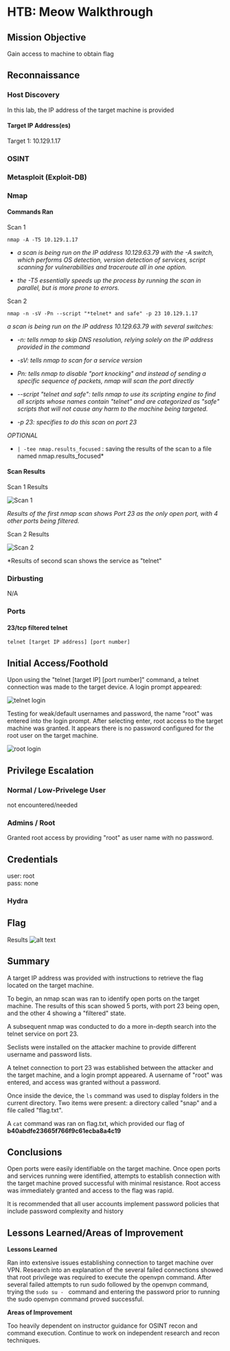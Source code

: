 # HTB: Meow Walkthrough

## Mission Objective
Gain access to machine to obtain flag

## Reconnaissance

### Host Discovery
In this lab, the IP address of the target machine is provided

#### Target IP Address(es)
Target 1: 10.129.1.17


### OSINT


### Metasploit (Exploit-DB)


### Nmap

#### Commands Ran
Scan 1
```
nmap -A -T5 10.129.1.17
```
- *a scan is being run on the IP address 10.129.63.79 with the -A switch, which performs OS detection, version detection of services, script scanning for vulnerabilities and traceroute all in one option.*

- *the -T5 essentially speeds up the process by running the scan in parallel, but is more prone to errors.*

Scan 2
```
nmap -n -sV -Pn --script "*telnet* and safe" -p 23 10.129.1.17
```
*a scan is being run on the IP address 10.129.63.79 with several switches:*

- *-n: tells nmap to skip DNS resolution, relying solely on the IP address provided in the command*

- *-sV: tells nmap to scan for a service version*

- *Pn: tells nmap to disable "port knocking" and instead of sending a specific sequence of packets, nmap will scan the port directly*

- *--script "*telnet* and safe": tells nmap to use its scripting engine to find all scripts whose names contain "telnet" and are categorized as "safe" scripts that will not cause any harm to the machine being targeted.*

- *-p 23: specifies to do this scan on port 23*

*OPTIONAL*
- ```| -tee nmap.results_focused``` : saving the results of the scan to a file named nmap.results_focused*


#### Scan Results
Scan 1 Results

![Scan 1](https://github.com/rmac316/portfolio/blob/main/Images/Meow_Nmap_Scan_1.png)

*Results of the first nmap scan shows Port 23 as the only open port, with 4 other ports being filtered.*

Scan 2 Results

![Scan 2](https://github.com/rmac316/portfolio/blob/main/Images/Meow_Nmap_Scan_2.png)

*Results of second scan shows the service as "telnet"

### Dirbusting
N/A


### Ports
#### 23/tcp filtered telnet

```
telnet [target IP address] [port number]
```





## Initial Access/Foothold
Upon using the "telnet [target IP] [port number]" command, a telnet connection was made to the target device. A login prompt appeared: 

![telnet login](https://github.com/rmac316/portfolio/blob/main/Images/telnet_login_prompt.png)

Testing for weak/default usernames and password, the name "root" was entered into the login prompt. After selecting enter, root access to the target machine was granted. It appears there is no password configured for the root user on the target machine.

![root login](https://github.com/rmac316/portfolio/blob/main/Images/Meow_telnet_root_login.png)

## Privilege Escalation
### Normal / Low-Privelege User
not encountered/needed

### Admins / Root 
Granted root access by providing "root" as user name with no password.

## Credentials

user: root  
pass: none

### Hydra

## Flag

Results
![alt text](image-5.png)

## Summary
A target IP address was provided with instructions to retrieve the flag located on the target machine. 

To begin, an nmap scan was ran to identify open ports on the target machine. The results of this scan showed 5 ports, with port 23 being open, and the other 4 showing a "filtered" state.

A subsequent nmap was conducted to do a more in-depth search into the telnet service on port 23. 

Seclists were installed on the attacker machine to provide different username and password lists.

A telnet connection to port 23 was established between the attacker and the target machine, and a login prompt appeared. A username of "root" was entered, and access was granted without a password. 

Once inside the device, the ```ls``` command was used to display folders in the current directory. Two items were present: a directory called "snap" and a file called "flag.txt".

A ```cat``` command was ran on flag.txt, which provided our flag of **b40abdfe23665f766f9c61ecba8a4c19**

## Conclusions
Open ports were easily identifiable on the target machine. Once open ports and services running were identified, attempts to establish connection with the target machine proved successful with minimal resistance. Root access was immediately granted and access to the flag was rapid. 

It is recommended that all user accounts implement password policies that include password complexity and history

## Lessons Learned/Areas of Improvement
**Lessons Learned**

Ran into extensive issues establishing connection to target machine over VPN. Research into an explanation of the several failed connections showed that root privilege was required to execute the openvpn command. After several failed attempts to run sudo followed by the openvpn command, trying the ```sudo su - ``` command and entering the password prior to running the sudo openvpn command proved successful.

**Areas of Improvement**

Too heavily dependent on instructor guidance for OSINT recon and command execution. Continue to work on independent research and recon techniques. 
